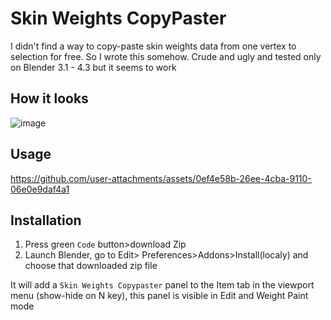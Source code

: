 # Skin Weights CopyPaster

I didn't find a way to copy-paste skin weights data from one vertex to selection for free. So I wrote this somehow. Crude and ugly and tested only on Blender 3.1 - 4.3 but it seems to work

## How it looks
![image](https://github.com/user-attachments/assets/063a6374-a3be-440e-b42b-f6ba38fa5afd)

## Usage
https://github.com/user-attachments/assets/0ef4e58b-26ee-4cba-9110-06e0e9daf4a1


## Installation
1. Press green `Code` button>download Zip
2. Launch Blender, go to Edit> Preferences>Addons>Install(localy) and choose that downloaded zip file

It will add a `Skin Weights Copypaster` panel to the Item tab in the viewport menu (show-hide on N key), this panel is visible in Edit and Weight Paint mode




